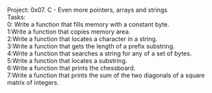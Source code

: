 Project: 0x07. C - Even more pointers, arrays and strings    
Tasks:    
0: Write a function that fills memory with a constant byte.   
1:Write a function that copies memory area.    
2:Write a function that locates a character in a string.     
3:Write a function that gets the length of a prefix substring.    
4:Write a function that searches a string for any of a set of bytes.    
5:Write a function that locates a substring.    
6:Write a function that prints the chessboard.    
7:Write a function that prints the sum of the two diagonals of a square matrix of integers.   
